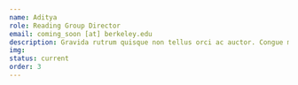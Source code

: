 ```yaml
---
name: Aditya
role: Reading Group Director
email: coming_soon [at] berkeley.edu
description: Gravida rutrum quisque non tellus orci ac auctor. Congue mauris rhoncus aenean vel elit scelerisque mauris pellentesque. Tempor orci dapibus ultrices in iaculis nunc. 
img: 
status: current
order: 3
---
```

